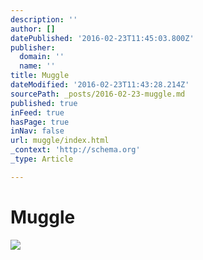 ```yaml
---
description: ''
author: []
datePublished: '2016-02-23T11:45:03.800Z'
publisher:
  domain: ''
  name: ''
title: Muggle
dateModified: '2016-02-23T11:43:28.214Z'
sourcePath: _posts/2016-02-23-muggle.md
published: true
inFeed: true
hasPage: true
inNav: false
url: muggle/index.html
_context: 'http://schema.org'
_type: Article

---
```

# Muggle
![](https://the-grid-user-content.s3-us-west-2.amazonaws.com/f782de12-5470-4066-b48a-3ee04b677380.png)
